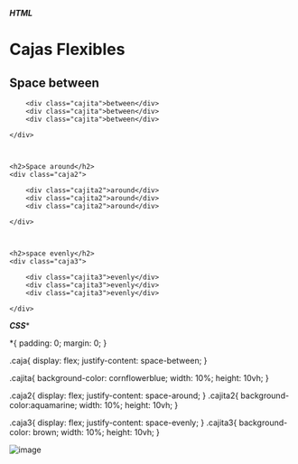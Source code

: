*****HTML*****

<!DOCTYPE html>
<html lang="en">
<head>
    <meta charset="UTF-8">
    <meta http-equiv="X-UA-Compatible" content="IE=edge">
    <meta name="viewport" content="width=device-width, initial-scale=1.0">
    <title>Flexbox</title>
    <link rel="stylesheet" href="css/estilos.css">
</head>
<body>
    <h1>Cajas Flexibles</h1>
    <h2>Space between</h2>
    <div class="caja">

        <div class="cajita">between</div>
        <div class="cajita">between</div>
        <div class="cajita">between</div>

    </div>



    <h2>Space around</h2>
    <div class="caja2">

        <div class="cajita2">around</div>
        <div class="cajita2">around</div>
        <div class="cajita2">around</div>

    </div>



    <h2>space evenly</h2>
    <div class="caja3">

        <div class="cajita3">evenly</div>
        <div class="cajita3">evenly</div>
        <div class="cajita3">evenly</div>

    </div>


</body>
</html>


*****CSS******

*{
padding: 0;
margin: 0;
}

.caja{
    display: flex;
    justify-content: space-between;
}

.cajita{
    background-color: cornflowerblue;
    width: 10%;
    height: 10vh;
}

.caja2{
    display: flex;
    justify-content: space-around;
}
.cajita2{
    background-color:aquamarine;
    width: 10%;
    height: 10vh;
}

.caja3{
    display: flex;
    justify-content: space-evenly;
}
.cajita3{
    background-color: brown;
    width: 10%;
    height: 10vh;
}


![image](https://user-images.githubusercontent.com/61428623/206877384-ce829b0f-88b8-49ef-a9ce-b59e0a42ec7a.png)
